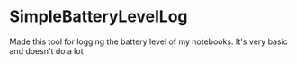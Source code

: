 # SimpleBatteryLevelLog
 Made this tool for logging the battery level of my notebooks. It's very basic and doesn't do a lot
